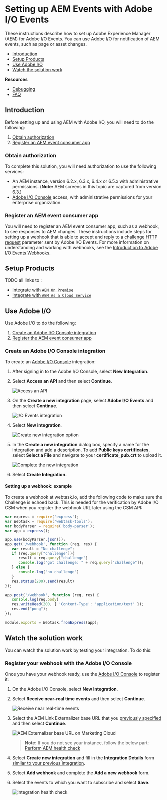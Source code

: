 <!--:navorder:1-->

# Setting up AEM Events with Adobe I/O Events

These instructions describe how to set up Adobe Experience Manager (AEM) for Adobe I/O Events. You can use Adobe I/O for notification of AEM events, such as page or asset changes.

- [Introduction](#introduction)
- [Setup Products](#setup-products)
- [Use Adobe I/O](#use-adobe-io)
- [Watch the solution work](#watch-the-solution-work)

**Resources**
- [Debugging](../support/debug.md)
- [FAQ](../support/faq.md)
<!-- - [Debugging](../support/debug.md#aemevents) This will work eventually, check DEVEP bugs-->
<!-- - [FAQ](../support/faq.md#aemevents) This will work eventually, check DEVEP bugs -->

## Introduction

Before setting up and using AEM with Adobe I/O, you will need to do the following:

1. [Obtain authorization](#obtain-authorization)
2. [Register an AEM event consumer app](#register-an-aem-event-consumer-app)

### Obtain authorization

To complete this solution, you will need authorization to use the following services:

*   An AEM instance, version 6.2.x, 6.3.x, 6.4.x or 6.5.x with administrative permissions. (**Note:** AEM screens in this topic are captured from version 6.3.)
*   [Adobe I/O Console](https://adobe.io/console) access, with administrative permissions for your enterprise organization.


### Register an AEM event consumer app

You will need to register an AEM event consumer app, such as a webhook, to see responses to AEM changes.
These instructions include steps for setting up a webhook that is able to accept
and reply to a [challenge HTTP request](../intro/webhook_docs_intro.md##the-challenge-request) parameter sent by Adobe I/O Events.
For more information on understanding and working with webhooks,
see the [Introduction to Adobe I/O Events Webhooks](../intro/webhook_docs_intro.md).

## Setup Products

TODO all links to :
* [Integrate with `AEM On Premise`](aem/aem_on_premise_install.md)
* [Integrate with `AEM As a Cloud Service` ](aem/aem_skyline_install.md)


## Use Adobe I/O

Use Adobe I/O to do the following:

1. [Create an Adobe I/O Console integration](#create-an-adobe-io-console-integration)
2. [Register the AEM event consumer app](#register-the-aem-event-consumer-app)

### Create an Adobe I/O Console integration

To create an [Adobe I/O Console](https://adobe.io/console) integration:

1. After signing in to the Adobe I/O Console, select **New Integration**.

2. Select **Access an API** and then select **Continue**.

      ![Access an API](../img/events_aem_13.png "Access an API")

3. On the **Create a new integration** page, select **Adobe I/O Events** and then select **Continue**.

      ![I/O Events integration](../img/events_aem_14.png "I/O Events integration")

4. Select **New integration**.

      ![Create new integration option](../img/events_aem_15.png "Create new integration option")

5. In the <strong id="Create-new-integration-box">Create a new integration</strong> dialog box, specify a name for the integration and add a description. To add **Public keys certificates**, select **Select a File** and navigate to your **certificate_pub.crt** to upload it.

      ![Complete the new integration](../img/events_aem_16.png "Complete the new integration")

6. Select **Create Integration.**

#### Setting up a webhook: example
To create a webhook at webtask.io, add the following code to make sure the Challenge is echoed back. This is needed for the verification by Adobe I/O CSM when you register the webhook URL later using the CSM API:

```js
var express = require('express');
var Webtask = require('webtask-tools');
var bodyParser = require('body-parser');
var app = express();

app.use(bodyParser.json());
app.get('/webhook', function (req, res) {
   var result = "No challenge";
   if (req.query["challenge"]){
      result = req.query["challenge"]
      console.log("got challenge: " + req.query["challenge"]);
   } else {
      console.log("no challenge")
   }
   res.status(200).send(result)
});

app.post('/webhook', function (req, res) {
   console.log(req.body)
   res.writeHead(200, { 'Content-Type': 'application/text' });
   res.end("pong");
});

module.exports = Webtask.fromExpress(app);
```

## Watch the solution work

You can watch the solution work by testing your integration. To do this:

### Register your webhook with the Adobe I/O Console

Once you have your webhook ready, use the [Adobe I/O Console](https://adobe.io/console) to register it:

1. On the Adobe I/O Console, select **New Integration**.

2. Select **Receive near-real time events** and then select **Continue**.

      ![Receive near real-time events](../img/events_aem_24.png "Receive near real-time events")

3. Select the AEM Link Externalizer base URL that you [previously specified](#configure-the-aem-link-externalizer) and then select **Continue**.

      ![AEM Externalizer base URL on Marketing Cloud](../img/events_aem_25.png "AEM Externalizer base URL on Marketing Cloud")

      >**Note:** If you do not see your instance, follow the below part: [Perform AEM health check](#perform-aem-health-check)

4. Select **Create new integration** and fill in the **Integration Details** form [similar to your previous integration](#create-an-adobe-io-console-integration).

5. Select **Add webhook** and complete the **Add a new webhook** form.

6. Select the events to which you want to subscribe and select **Save**.

      ![Integration health check](../img/events_aem_26.png "Integration health check")

